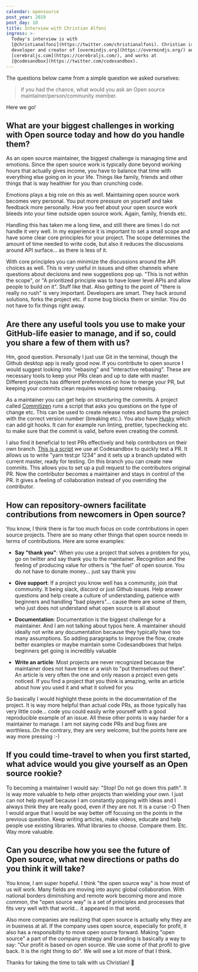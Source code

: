 ```yaml
---
calendar: opensource
post_year: 2019
post_day: 10
title: Interview with Christian Alfoni
ingress: >-
  Today's interview is with
  [@christianalfoni](https://twitter.com/christianalfoni). Christian is a
  developer and creator of [overmindjs.org](https://overmindjs.org/) and
  [cerebraljs.com](https://cerebraljs.com/), and works at
  [@codesandbox](https://twitter.com/codesandbox).
---
```

The questions below came from a simple question we asked ourselves: 

> if you had the chance, what would you ask an Open source maintainer/person/community member.

Here we go!

## What are your biggest challenges in working with Open source today and how do you handle them?

As an open source maintainer, the biggest challenge is managing time and emotions. Since the open source work is typically done beyond working hours that actually gives income, you have to balance that time with everything else going on in your life. Things like family, friends and other things that is way healthier for you than crunching code. 

Emotions plays a big role on this as well. Maintaining open source work becomes very personal. You put more pressure on yourself and take feedback more personally. How you feel about your open source work bleeds into your time outside open source work. Again, family, friends etc. 

Handling this has taken me a long time, and still there are times I do not handle it very well. In my experience it is important to set a small scope and have some clear core principles for your project. The scope determines the amount of time needed to write code, but also it reduces the discussions around API surface... as there is less of it. 

With core principles you can minimize the discussions around the API choices as well. This is very useful in issues and other channels where questions about decisions and new suggestions pop up. "This is not within the scope", or "A prioritized principle was to have lower level APIs and allow people to build on it". Stuff like that. Also getting to the point of "there is really no rush" is very important. Developers are smart. They hack around solutions, forks the project etc. if some bug blocks them or similar. You do not have to fix things right away.

## Are there any useful tools you use to make your GitHub-life easier to manage, and if so, could you share a few of them with us?

Hm, good question. Personally I just use Git in the terminal, though the Github desktop app is really good now. If you contribute to open source I would suggest looking into "rebasing" and "interactive rebasing". These are necessary tools to keep your PRs clean and up to date with master. Different projects has different preferences on how to merge your PR, but keeping your commits clean requires wielding some rebasing.

As a maintainer you can get help on structuring the commits. A project called [Commitizen](https://www.npmjs.com/package/commitizen) runs a script that asks you questions on the type of change etc. This can be used to create release notes and bump the project with the correct version number (breaking etc.). You also have [Husky](https://www.npmjs.com/package/husky) which can add git hooks. It can for example run linting, prettier, typechecking etc. to make sure that the commit is valid, before even creating the commit. 

I also find it beneficial to test PRs effectively and help contributors on their own branch. [This is a script](https://gist.github.com/christianalfoni/393b00ccabe128b44ce52025f3c7ab5a) we use at Codesandbox to quickly test a PR. It allows us to write "yarn test:pr 1234" and it sets up a branch updated with current master, ready for testing. On this branch you can create new commits. This allows you to set up a pull request to the contributors original PR. Now the contributor becomes a maintainer and stays in control of the PR. It gives a feeling of collaboration instead of you overriding the contributor.

## How can repository-owners facilitate contributions from newcomers in Open source?

You know, I think there is far too much focus on code contributions in open source projects. There are so many other things that open source needs in terms of contributions. Here are some examples:

- **Say "thank you"**: When you use a project that solves a problem for you, go on twitter and say thank you to the maintainer. Recognition and the feeling of producing value for others is "the fuel" of open source. You do not have to donate money... just say thank you

- **Give support**: If a project you know well has a community, join that community. It being slack, discord or just Github issues. Help answer questions and help create a culture of understanding, patience with beginners and handling "bad players"... cause there are some of them, who just does not understand what open source is all about

- **Documentation**: Documentation is the biggest challenge for a maintainer. And I am not talking about typos here. A maintainer should ideally not write any documentation because they typically have too many assumptions. So adding paragraphs to improve the flow, create better examples or maybe maintain some Codesandboxes that helps beginners get going is incredibly valuable

- **Write an article**: Most projects are never recognized because the maintainer does not have time or a wish to "put themselves out there". An article is very often the one and only reason a project even gets noticed. If you find a project that you think is amazing, write an article about how you used it and what it solved for you

So basically I would highlight these points in the documentation of the project. It is way more helpful than actual code PRs, as those typically has very little code... code you could easily write yourself with a good reproducible example of an issue. All these other points is way harder for a maintainer to manage. I am not saying code PRs and bug fixes are worthless..On the contrary, they are very welcome, but the points here are way more pressing :-)

## If you could time-travel to when you first started, what advice would you give yourself as an Open source rookie?

To becoming a maintainer I would say: "Stop! Do not go down this path". It is way more valuable to help other projects than wielding your own. I just can not help myself because I am constantly popping with ideas and I always think they are really good, even if they are not. It is a curse :-D Then I would argue that I would be way better off focusing on the points in the previous question. Keep writing articles, make videos, educate and help people use existing libraries. What libraries to choose. Compare them. Etc. Way more valuable.

## Can you describe how you see the future of Open source, what new directions or paths do you think it will take?

You know, I am super hopeful. I think "the open source way" is how most of us will work. Many fields are moving into async global collaboration. With national borders diminishing and remote work becoming more and more common, the "open source way" is a set of principles and processes that fits very well with that world... it appeared in that world. 

Also more companies are realizing that open source is actually why they are in business at all. If the company uses open source, especially for profit, it also has a responsibility to move open source forward. Making "open source" a part of the company strategy and branding is basically a way to say: "Our profit is based on open source. We use some of that profit to give back. It is the right thing to do". We will see a lot more of that I think.

Thanks for taking the time to talk with us Christian! 💪
